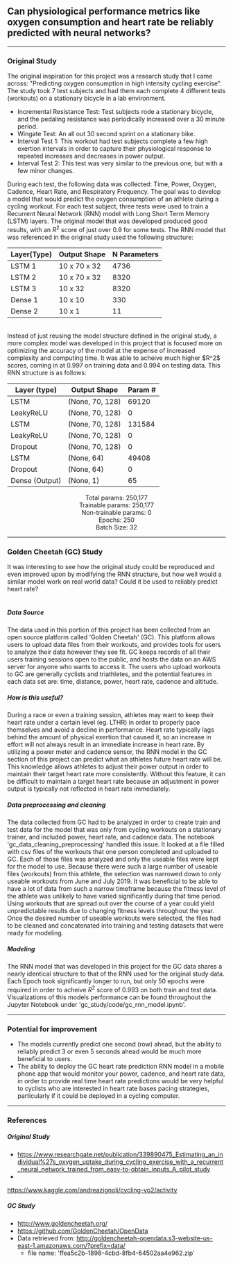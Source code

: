 ## Can physiological performance metrics like oxygen consumption and heart rate be reliably predicted with neural networks?
---

### Original Study
The original inspiration for this project was a research study that I came across: "Predicting oxygen consumption in high intensity cycling exercise". The study took 7 test subjects and had them each complete 4 different tests (workouts) on a stationary bicycle in a lab environment.
<br>
- Incremental Resistance Test: Test subjects rode a stationary bicycle, and the pedaling resistance was periodically increased over a 30 minute period.
- Wingate Test: An all out 30 second sprint on a stationary bike.
- Interval Test 1: This workout had test subjects complete a few high exertion intervals in order to capture their physiological response to repeated increases and decreases in power output.
- Interval Test 2: This test was very similar to the previous one, but with a few minor changes. <br>

During each test, the following data was collected: Time, Power, Oxygen, Cadence, Heart Rate, and Respiratory Frequency. The goal was to develop a model that would predict the oxygen consumption of an athlete during a cycling workout. For each test subject, three tests were used to train a Recurrent Neural Network (RNN) model with Long Short Term Memory (LSTM) layers. The original model that was developed produced good results, with an $R^2$ score of just over 0.9 for some tests. The RNN model that was referenced in the original study used the following structure:

| Layer(Type) | Output Shape | N Parameters |
| ----------- | ------------ | ------------ |
| LSTM 1      | 10 x 70 x 32 | 4736         |
| LSTM 2      | 10 x 70 x 32 | 8320         |
| LSTM 3      | 10 x 32      | 8320         |
| Dense 1     | 10 x 10      | 330          |
| Dense 2     | 10 x 1       | 11           |

<br>
Instead of just reusing the model structure defined in the original study, a more complex model was developed in this project that is focused more on optimizing the accuracy of the model at the expense of increased complexity and computing time. It was able to acheive much higher $R^2$ scores, coming in at 0.997 on training data and 0.994 on testing data. This RNN structure is as follows:

| Layer (type)                 | Output Shape              | Param #   |
| ---------------------------- | ------------------------- | --------- |
| LSTM                 | (None, 70, 128)           | 69120     |
| LeakyReLU      | (None, 70, 128)           | 0         |
| LSTM                | (None, 70, 128)           | 131584    |
| LeakyReLU    | (None, 70, 128)           | 0         |
| Dropout           | (None, 70, 128)           | 0         |
| LSTM               | (None, 64)                | 49408     |
| Dropout       |   (None, 64)            |    0         |
| Dense (Output) |               (None, 1)     |            65      |  


<p style="text-align: center;">
Total params: 250,177 <br>
Trainable params: 250,177 <br>
Non-trainable params: 0 <br>
Epochs: 250 <br>
Batch Size: 32 <br>
</p>

---

### Golden Cheetah (GC) Study

It was interesting to see how the original study could be reproduced and even improved upon by modifying the RNN structure, but how well would a similar model work on real world data? Could it be used to reliably predict heart rate? <br>
<br>
##### Data Source
The data used in this portion of this project has been collected from an open source platform called 'Golden Cheetah' (GC). This platform allows users to upload data files from their workouts, and provides tools for users to analyze their data however they see fit. GC keeps records of all their users training sessions open to the public, and hosts the data on an AWS server for anyone who wants to access it. The users who upload workouts to GC are generally cyclists and triathletes, and the potential features in each data set are: time, distance, power, heart rate, cadence and altitude.

##### How is this useful?
During a race or even a training session, athletes may want to keep their heart rate under a certain level (eg. LTHR) in order to properly pace themselves and avoid a decline in performance. Heart rate typically lags behind the amount of physical exertion that caused it, so an increase in effort will not always result in an immediate increase in heart rate. By utilizing a power meter and cadence sensor, the RNN model in the GC section of this project can predict what an athletes future heart rate will be. This knowledge allows athletes to adjust their power output in order to maintain their target heart rate more consistently. Without this feature, it can be difficult to maintain a target heart rate because an adjustment in power output is typically not reflected in heart rate immediately.

##### Data preprocessing and cleaning
The data collected from GC had to be analyzed in order to create train and test data for the model that was only from cycling workouts on a stationary trainer, and included power, heart rate, and cadence data. The notebook 'gc_data_cleaning_preprocessing' handled this issue. It looked at a file filled with csv files of the workouts that one person completed and uploaded to GC. Each of those files was analyzed and only the useable files were kept for the model to use. Because there were such a large number of useable files (workouts) from this athlete, the selection was narrowed down to only useable workouts from June and July 2019. It was beneficial to be able to have a lot of data from such a narrow timeframe because the fitness level of the athlete was unlikely to have varied significantly during that time period. Using workouts that are spread out over the course of a year could yield unpredictable results due to changing fitness levels throughout the year. Once the desired number of useable workouts were selected, the files had to be cleaned and concatenated into training and testing datasets that were ready for modeling.

##### Modeling
The RNN model that was developed in this project for the GC data shares a nearly identical structure to that of the RNN used for the original study data. Each Epoch took significantly longer to run, but only 50 epochs were required in order to acheive $R^2$ score of 0.993 on both train and test data. Visualizations of this models performance can be found throughout the Jupyter Notebook under 'gc_study/code/gc_rnn_model.ipynb'.

---
### Potential for improvement
- The models currently predict one second (row) ahead, but the ability to reliably predict 3 or even 5 seconds ahead would be much more beneficial to users.
- The ability to deploy the GC heart rate prediction RNN model in a mobile phone app that would monitor your power, cadence, and heart rate data, in order to provide real time heart rate predictions would be very helpful to cyclists who are interested in heart rate bases pacing strategies, particularly if it could be deployed in a cycling computer.

---
### References

##### Original Study
-   https://www.researchgate.net/publication/339890475_Estimating_an_individual%27s_oxygen_uptake_during_cycling_exercise_with_a_recurrent_neural_network_trained_from_easy-to-obtain_inputs_A_pilot_study
- 
https://www.kaggle.com/andreazignoli/cycling-vo2/activity

##### GC Study
- http://www.goldencheetah.org/
- https://github.com/GoldenCheetah/OpenData
- Data retrieved from: http://goldencheetah-opendata.s3-website-us-east-1.amazonaws.com/?prefix=data/
    - file name: 'ffea5c2b-1898-4cbd-8fb4-64502aa4e962.zip'